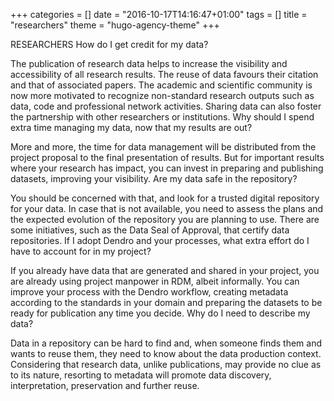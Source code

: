 +++
categories = []
date = "2016-10-17T14:16:47+01:00"
tags = []
title = "researchers"
theme = "hugo-agency-theme"
+++


RESEARCHERS
How do I get credit for my data?

The publication of research data helps to increase the visibility and accessibility of all research results. The reuse of data favours their citation and that of associated papers. The academic and scientific community is now more motivated to recognize non-standard research outputs such as data, code and professional network activities. Sharing data can also foster the partnership with other researchers or institutions.
Why should I spend extra time managing my data, now that my results are out?

More and more, the time for data management will be distributed from the project proposal to the final presentation of results. But for important results where your research has impact, you can invest in preparing and publishing datasets, improving your visibility.
Are my data safe in the repository?

You should be concerned with that, and look for a trusted digital repository for your data. In case that is not available, you need to assess the plans and the expected evolution of the repository you are planning to use. There are some initiatives, such as the Data Seal of Approval, that certify data repositories.
If I adopt Dendro and your processes, what extra effort do I have to account for in my project?

If you already have data that are generated and shared in your project, you are already using project manpower in RDM, albeit informally. You can improve your process with the Dendro workflow, creating metadata according to the standards in your domain and preparing the datasets to be ready for publication any time you decide.
Why do I need to describe my data?

Data in a repository can be hard to find and, when someone finds them and wants to reuse them, they need to know about the data production context. Considering that research data, unlike publications, may provide no clue as to its nature, resorting to metadata will promote data discovery, interpretation, preservation and further reuse.
